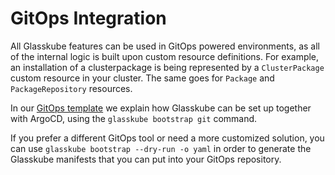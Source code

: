 # GitOps Integration

All Glasskube features can be used in GitOps powered environments, as all of the internal logic is built upon custom resource definitions.
For example, an installation of a clusterpackage is being represented by a `ClusterPackage` custom resource in your cluster. The same
goes for `Package` and `PackageRepository` resources.

In our [GitOps template](https://github.com/glasskube/gitops-template) we explain how Glasskube can be set up together with ArgoCD,
using the `glasskube bootstrap git` command.

If you prefer a different GitOps tool or need a more customized solution, you can use `glasskube bootstrap --dry-run -o yaml`
in order to generate the Glasskube manifests that you can put into your GitOps repository.
